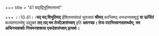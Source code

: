 +++
title = "41 यद्यद्विभूतिमत्सत्त्वं"

+++
।।10.41।।**यद् यद् विभूतिमद्** ईशितव्यसंपन्नं भूतजातं **श्रीमत्**
कान्तिमद् धनधान्यसमृद्धं **वा ऊर्जितं** कल्याणारम्भेषु उद्युक्तं **तत्
तद् मम तेजोंऽशसंभवम्** इति **अवगच्छ। तेजः पराभिभवनसामर्थ्यम्; मम
अचिन्त्यशक्तेः नियमनशक्त्या एकदेशसंभवम् इत्यर्थः।**
